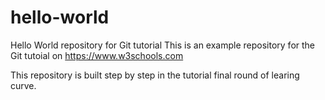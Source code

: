 # hello-world
Hello World repository for Git tutorial
This is an example repository for the Git tutoial on https://www.w3schools.com

This repository is built step by step in the tutorial
final round of learing curve.
